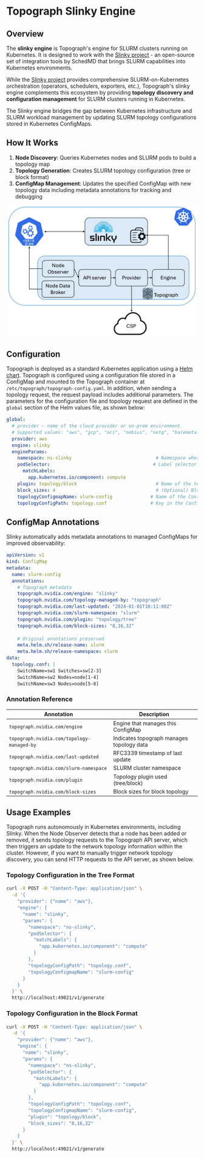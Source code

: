 # Topograph Slinky Engine

## Overview

The **slinky engine** is Topograph's engine for SLURM clusters running on Kubernetes. It is designed to work with the [Slinky project](https://github.com/SlinkyProject/) - an open-source set of integration tools by SchedMD that brings SLURM capabilities into Kubernetes environments.

While the [Slinky project](https://slinky.ai) provides comprehensive SLURM-on-Kubernetes orchestration (operators, schedulers, exporters, etc.), Topograph's slinky engine complements this ecosystem by providing **topology discovery and configuration management** for SLURM clusters running in Kubernetes.

The Slinky engine bridges the gap between Kubernetes infrastructure and SLURM workload management by updating SLURM topology configurations stored in Kubernetes ConfigMaps.

## How It Works

1. **Node Discovery**: Queries Kubernetes nodes and SLURM pods to build a topology map
2. **Topology Generation**: Creates SLURM topology configuration (tree or block format)
3. **ConfigMap Management**: Updates the specified ConfigMap with new topology data including metadata annotations for tracking and debugging

<p align="center"><img src="assets/topograph-slinky.png" width="600" alt="Design"></p>

## Configuration
Topograph is deployed as a standard Kubernetes application using a [Helm chart](https://github.com/NVIDIA/topograph/tree/main/charts/topograph).
Topograph is configured using a configuration file stored in a ConfigMap and mounted to the Topograph container at `/etc/topograph/topograph-config.yaml`.
In addition, when sending a topology request, the request payload includes additional parameters.
The parameters for the configuration file and topology request are defined in the `global` section of the Helm values file, as shown below:

```yaml
global:
  # provider – name of the cloud provider or on-prem environment.
  # Supported values: "aws", "gcp", "oci", "nebius", "netq", "baremetal.ib".
  provider: aws
  engine: slinky
  engineParams:
    namespace: ns-slinky                               # Namespace where Slinky is running
    podSelector:                                      # Label selector for pods running SLURM nodes
      matchLabels:
        app.kubernetes.io/component: compute
    plugin: topology/block                             # Name of the topology plugin
    block_sizes: 4                                     # (Optional) Block size for the block topology plugin
    topologyConfigmapName: slurm-config              # Name of the ConfigMap containing the topology config
    topologyConfigPath: topology.conf                # Key in the ConfigMap for the topology config
```

## ConfigMap Annotations

Slinky automatically adds metadata annotations to managed ConfigMaps for improved observability:

```yaml
apiVersion: v1
kind: ConfigMap
metadata:
  name: slurm-config
  annotations:
    # Topograph metadata
    topograph.nvidia.com/engine: "slinky"
    topograph.nvidia.com/topology-managed-by: "topograph"
    topograph.nvidia.com/last-updated: "2024-01-01T10:11:00Z"
    topograph.nvidia.com/slurm-namespace: "slurm"
    topograph.nvidia.com/plugin: "topology/tree"
    topograph.nvidia.com/block-sizes: "8,16,32"

    # Original annotations preserved
    meta.helm.sh/release-name: slurm
    meta.helm.sh/release-namespace: slurm
data:
  topology.conf: |
    SwitchName=sw1 Switches=sw[2-3]
    SwitchName=sw2 Nodes=node[1-4]
    SwitchName=sw3 Nodes=node[5-8]
```

### Annotation Reference

| Annotation                                 | Description                               |
| ------------------------------------------ | ----------------------------------------- |
| `topograph.nvidia.com/engine`              | Engine that manages this ConfigMap        |
| `topograph.nvidia.com/topology-managed-by` | Indicates topograph manages topology data |
| `topograph.nvidia.com/last-updated`        | RFC3339 timestamp of last update          |
| `topograph.nvidia.com/slurm-namespace`     | SLURM cluster namespace                   |
| `topograph.nvidia.com/plugin`              | Topology plugin used (tree/block)         |
| `topograph.nvidia.com/block-sizes`         | Block sizes for block topology            |

## Usage Examples

Topograph runs autonomously in Kubernetes environments, including Slinky. When the Node Observer detects that a node has been added or removed, it sends topology requests to the Topograph API server, which then triggers an update to the network topology information within the cluster. However, if you want to manually trigger network topology discovery, you can send HTTP requests to the API server, as shown below.

### Topology Configuration in the Tree Format

```bash
curl -X POST -H "Content-Type: application/json" \
  -d '{
    "provider": {"name": "aws"},
    "engine": {
      "name": "slinky",
      "params": {
        "namespace": "ns-slinky",
        "podSelector": {
          "matchLabels": {
            "app.kubernetes.io/component": "compute"
          }
        },
        "topologyConfigPath": "topology.conf",
        "topologyConfigmapName": "slurm-config"
      }
    }
  }' \
  http://localhost:49021/v1/generate
```

### Topology Configuration in the Block Format

```bash
curl -X POST -H "Content-Type: application/json" \
  -d '{
    "provider": {"name": "aws"},
    "engine": {
      "name": "slinky",
      "params": {
        "namespace": "ns-slinky",
        "podSelector": {
          "matchLabels": {
            "app.kubernetes.io/component": "compute"
          }
        },
        "topologyConfigPath": "topology.conf",
        "topologyConfigmapName": "slurm-config",
        "plugin": "topology/block",
        "block_sizes": "8,16,32"
      }
    }
  }' \
  http://localhost:49021/v1/generate
```
